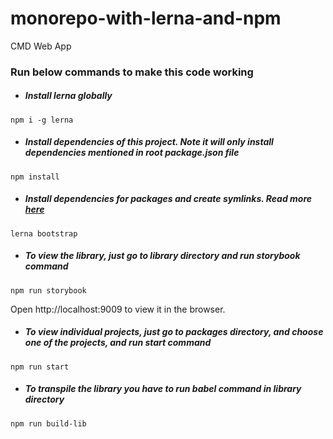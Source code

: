 # monorepo-with-lerna-and-npm
CMD Web App

### Run below commands to make this code working

- ##### Install lerna globally 
`npm i -g lerna`
- ##### Install dependencies of this project. Note it will only install dependencies mentioned in root package.json file
`npm install`
- ##### Install dependencies for packages and create symlinks. Read more [here](https://github.com/lerna/lerna/tree/master/commands/bootstrap#readme)
`lerna bootstrap` 
- ##### To view the library, just go to library directory and run storybook command
`npm run storybook` 

Open http://localhost:9009 to view it in the browser.

- ##### To view individual projects, just go to packages directory, and choose one of the projects, and run start command
`npm run start` 

- ##### To transpile the library you have to run babel command in library directory
`npm run build-lib` 
